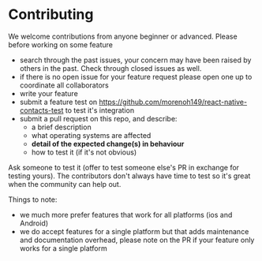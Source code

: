 # Contributing

We welcome contributions from anyone beginner or advanced. Please before working on some feature

* search through the past issues, your concern may have been raised by others in the past. Check through
closed issues as well.
* if there is no open issue for your feature request please open one up to coordinate all collaborators
* write your feature
* submit a feature test on https://github.com/morenoh149/react-native-contacts-test to test it's integration
* submit a pull request on this repo, and describe:
  * a brief description
  * what operating systems are affected
  * **detail of the expected change(s) in behaviour**
  * how to test it (if it's not obvious)
  
Ask someone to test it (offer to test someone else's PR in exchange for testing yours). The contributors don't always have time to test so it's great when the community can help out.

Things to note:

* we much more prefer features that work for all platforms (ios and Android)
* we do accept features for a single platform but that adds maintenance and documentation overhead,
please note on the PR if your feature only works for a single platform
